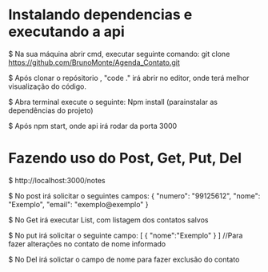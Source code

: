 
# Instalando dependencias e executando a api
$ Na sua máquina abrir cmd, executar seguinte comando: git clone https://github.com/BrunoMonte/Agenda_Contato.git

$ Após clonar o repósitorio , "code ." irá abrir no editor, onde terá melhor visualização do código.

$ Abra terminal execute o seguinte: Npm install (parainstalar as dependências do projeto)

$ Após npm start, onde api irá rodar da porta 3000

# Fazendo uso do Post, Get, Put, Del
$ http://localhost:3000/notes

$ No post irá solicitar o seguintes campos: 
{
    "numero": "99125612",
    "nome": "Exemplo",
    "email": "exemplo@exemplo"
} 

$ No Get irá executar List, com listagem dos contatos salvos

$ No put irá solicitar o seguinte campo:
[
    {
    "nome":"Exemplo"
}
] //Para fazer alterações no contato de nome informado


$ No Del irá solictar o campo de nome para fazer exclusão do contato
